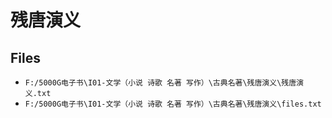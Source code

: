 # 残唐演义

## Files

- `F:/5000G电子书\I01-文学（小说 诗歌 名著 写作）\古典名著\残唐演义\残唐演义.txt`
- `F:/5000G电子书\I01-文学（小说 诗歌 名著 写作）\古典名著\残唐演义\files.txt`

